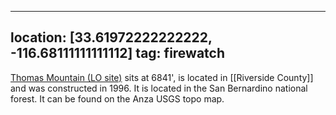
---
location: [33.61972222222222, -116.68111111111112]
tag: firewatch
---

[Thomas Mountain (LO site)](http://www.peakbagging.com/CALookoutPhotos/ThomasMtn.html) sits at 6841', is located in [[Riverside County]] and was constructed in 1996. It is located in the San Bernardino national forest. It can be found on the Anza USGS topo map.
